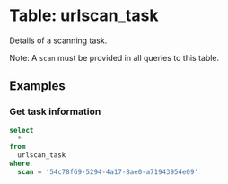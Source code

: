 # Table: urlscan_task

Details of a scanning task.

Note: A `scan` must be provided in all queries to this table.

## Examples

### Get task information

```sql
select
  *
from
  urlscan_task
where
  scan = '54c78f69-5294-4a17-8ae0-a71943954e09'
```
